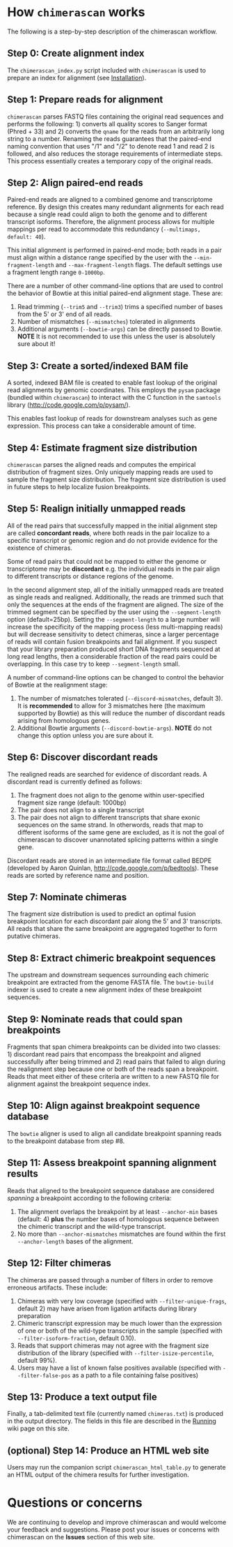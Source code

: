 # How `chimerascan` works #

The following is a step-by-step description of the chimerascan workflow.

## Step 0: Create alignment index ##

The `chimerascan_index.py` script included with `chimerascan` is used to prepare an index for alignment (see [Installation](Installation.md)).

## Step 1: Prepare reads for alignment ##

`chimerascan` parses FASTQ files containing the original read sequences and performs the following: 1) converts all quality scores to Sanger format (Phred + 33) and 2) converts the `qname` for the reads from an arbitrarily long string to a number.  Renaming the reads guarantees that the paired-end naming convention that uses "/1" and "/2" to denote read 1 and read 2 is followed, and also reduces the storage requirements of intermediate steps. This process essentially creates a temporary copy of the original reads.

## Step 2: Align paired-end reads ##

Paired-end reads are aligned to a combined genome and transcriptome reference.  By design this creates many redundant alignments for each read because a single read could align to both the genome and to different transcript isoforms.  Therefore, the alignment process allows for multiple mappings per read to accommodate this redundancy (`--multimaps, default: 40`).

This initial alignment is performed in paired-end mode; both reads in a pair must align within a distance range specified by the user with the `--min-fragment-length` and `--max-fragment-length` flags. The default settings use a fragment length range `0-1000bp`.

There are a number of other command-line options that are used to control the behavior of Bowtie at this initial paired-end alignment stage.  These are:

  1. Read trimming (`--trim5` and `--trim3`) trims a specified number of bases from the 5' or 3' end of all reads.
  1. Number of mismatches (`--mismatches`) tolerated in alignments
  1. Additional arguments (`--bowtie-args`) can be directly passed to Bowtie.  **NOTE** It is not recommended to use this unless the user is absolutely sure about it!


## Step 3: Create a sorted/indexed BAM file ##

A sorted, indexed BAM file is created to enable fast lookup of the original read alignments by genomic coordinates. This employs the `pysam` package (bundled within `chimerascan`) to interact with the C function in the `samtools` library (http://code.google.com/p/pysam/).

This enables fast lookup of reads for downstream analyses such as gene expression. This process can take a considerable amount of time.

## Step 4: Estimate fragment size distribution ##

`chimerascan` parses the aligned reads and computes the empirical distribution of fragment sizes.  Only uniquely mapping reads are used to sample the fragment size distribution. The fragment size distribution is used in future steps to help localize fusion breakpoints.

## Step 5: Realign initially unmapped reads ##

All of the read pairs that successfully mapped in the initial alignment step are called **concordant reads**, where both reads in the pair localize to a specific transcript or genomic region and do not provide evidence for the existence of chimeras.

Some of read pairs that could not be mapped to either the genome or transcriptome may be **discordant** e.g. the individual reads in the pair align to different transcripts or distance regions of the genome.

In the second alignment step, all of the initially unmapped reads are treated as single reads and realigned.  Additionally, the reads are trimmed such that only the sequences at the ends of the fragment are aligned.  The size of the trimmed segment can be specified by the user using the `--segment-length` option (default=25bp). Setting the `--segment-length` to a large number will increase the specificity of the mapping process (less multi-mapping reads) but will decrease sensitivity to detect chimeras, since a larger percentage of reads will contain fusion breakpoints and fail alignment. If you suspect that your library preparation produced short DNA fragments sequenced at long read lengths, then a considerable fraction of the read pairs could be overlapping.  In this case try to keep `--segment-length` small.

A number of command-line options can be changed to control the behavior of Bowtie at the realignment stage:
  1. The number of mismatches tolerated (`--discord-mismatches`, default 3).  It is **recommended** to allow for 3 mismatches here (the maximum supported by Bowtie) as this will reduce the number of discordant reads arising from homologous genes.
  1. Additional Bowtie arguments (`--discord-bowtie-args`).  **NOTE** do not change this option unless you are sure about it.

## Step 6: Discover discordant reads ##

The realigned reads are searched for evidence of discordant reads.  A discordant read is currently defined as follows:

  1. The fragment does not align to the genome within user-specified fragment size range (default: 1000bp)
  1. The pair does not align to a single transcript
  1. The pair does not align to different transcripts that share exonic sequences on the same strand.  In otherwords, reads that map to different isoforms of the same gene are excluded, as it is not the goal of chimerascan to discover unannotated splicing patterns within a single gene.

Discordant reads are stored in an intermediate file format called BEDPE (developed by Aaron Quinlan, http://code.google.com/p/bedtools).  These reads are sorted by reference name and position.

## Step 7: Nominate chimeras ##

The fragment size distribution is used to predict an optimal fusion breakpoint location for each discordant pair along the 5' and 3' transcripts.  All reads that share the same breakpoint are aggregated together to form putative chimeras.

## Step 8: Extract chimeric breakpoint sequences ##

The upstream and downstream sequences surrounding each chimeric breakpoint are extracted from the genome FASTA file.  The `bowtie-build` indexer is used to create a new alignment index of these breakpoint sequences.

## Step 9: Nominate reads that could span breakpoints ##

Fragments that span chimera breakpoints can be divided into two classes: 1) discordant read pairs that encompass the breakpoint and aligned successfully after being trimmed and 2) read pairs that failed to align during the realignment step because one or both of the reads span a breakpoint. Reads that meet either of these criteria are written to a new FASTQ file for alignment against the breakpoint sequence index.

## Step 10: Align against breakpoint sequence database ##

The `bowtie` aligner is used to align all candidate breakpoint spanning reads to the breakpoint database from step #8.

## Step 11: Assess breakpoint spanning alignment results ##

Reads that aligned to the breakpoint sequence database are considered _spanning_ a breakpoint according to the following criteria:

  1. The alignment overlaps the breakpoint by at least `--anchor-min` bases (default: 4) **plus** the number bases of homologous sequence between the chimeric transcript and the wild-type transcript.
  1. No more than `--anchor-mismatches` mismatches are found within the first `--anchor-length` bases of the alignment.

## Step 12: Filter chimeras ##

The chimeras are passed through a number of filters in order to remove erroneous artifacts.  These include:

  1. Chimeras with very low coverage (specified with `--filter-unique-frags`, default 2) may have arisen from ligation artifacts during library preparation
  1. Chimeric transcript expression may be much lower than the expression of one or both of the wild-type transcripts in the sample (specified with `--filter-isoform-fraction`, default 0.10).
  1. Reads that support chimeras may not agree with the fragment size distribution of the library (specified with `--filter-isize-percentile`, default 99%).
  1. Users may have a list of known false positives available (specified with `--filter-false-pos` as a path to a file containing false positives)

## Step 13: Produce a text output file ##

Finally, a tab-delimited text file (currently named `chimeras.txt`) is produced in the output directory.  The fields in this file are described in the [Running](Running.md) wiki page on this site.

## (optional) Step 14: Produce an HTML web site ##

Users may run the companion script `chimerascan_html_table.py` to generate an HTML output of the chimera results for further investigation.

# Questions or concerns #

We are continuing to develop and improve chimerascan and would welcome your feedback and suggestions. Please post your issues or concerns with chimerascan on the **Issues** section of this web site.